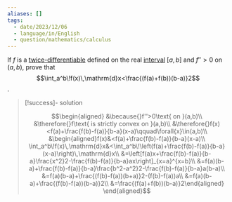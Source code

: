 ```yaml
---
aliases: []
tags:
  - date/2023/12/06
  - language/in/English
  - question/mathematics/calculus
---
```


If $f$ is a [twice-differentiable](differentiable%20function.md) defined on the real [interval](interval%20(mathematics).md) $[a,b]$ and $f''>0$ on $(a,b)$, prove that $$\int_a^b\!f(x)\,\mathrm{d}x<\frac{(f(a)+f(b))(b-a)}2$$.

> [!success]- solution
>
> $$\begin{aligned}
> &\because{}f''>0\text{ on }(a,b)\\
> &\therefore{}f\text{ is strictly convex on }(a,b)\\
> &\therefore{}f(x)<f(a)+\frac{f(b)-f(a)}{b-a}(x-a)\qquad\forall{x}\in(a,b)\\
> &\begin{aligned}f(x)&<f(a)+\frac{f(b)-f(a)}{b-a}(x-a)\\
> \int_a^b\!f(x)\,\mathrm{d}x&<\int_a^b\!\left(f(a)+\frac{f(b)-f(a)}{b-a}(x-a)\right)\,\mathrm{d}x\\
> &=\left[f(a)x+\frac{f(b)-f(a)}{b-a}\frac{x^2}2-\frac{f(b)-f(a)}{b-a}ax\right]_{x=a}^{x=b}\\
> &=f(a)(b-a)+\frac{f(b)-f(a)}{b-a}\frac{b^2-a^2}2-\frac{f(b)-f(a)}{b-a}a(b-a)\\
> &=f(a)(b-a)+\frac{(f(b)-f(a))(b+a)}2-(f(b)-f(a))a\\
> &=f(a)(b-a)+\frac{(f(b)-f(a))(b-a)}2\\
> &=\frac{(f(a)+f(b))(b-a)}2\end{aligned}
> \end{aligned}$$
